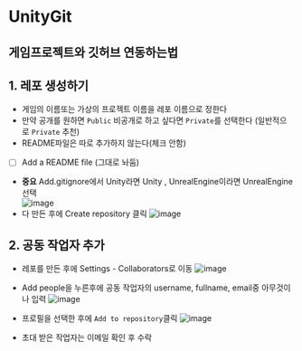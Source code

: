 # UnityGit
## 게임프로젝트와 깃허브 연동하는법

## 1. 레포 생성하기
- 게임의 이름또는 가상의 프로젝트 이름을 레포 이름으로 정한다
- 만약 공개를 원하면 `Public` 비공개로 하고 싶다면 `Private`를 선택한다 (일반적으로 `Private` 추천)
- README파일은 따로 추가하지 않는다(체크 안함)
- [ ] Add a README file (그대로 놔둠) 
- **중요** Add.gitignore에서 Unity라면 Unity , UnrealEngine이라면 UnrealEngine선택<br>
![image](https://github.com/user-attachments/assets/964a85bd-2fc1-4a2f-9171-b83cb041c51e)
- 다 만든 후에 Create repository 클릭
![image](https://github.com/user-attachments/assets/ee88fc4f-3f04-4045-8af5-f0b519d98180)

## 2. 공동 작업자 추가
- 레포를 만든 후에 Settings - Collaborators로 이동
![image](https://github.com/user-attachments/assets/90f9c94d-931b-438e-87d1-bb5fb9049873)
- Add people을 누른후에 공동 작업자의 username, fullname, email중 아무것이나 입력
![image](https://github.com/user-attachments/assets/682aa24e-5522-4835-b0ba-819f5deb4829)
- 프로필을 선택한 후에 `Add to repository`클릭
![image](https://github.com/user-attachments/assets/18ae5c00-e1f1-4497-b6de-d3349ee95f27)


- 초대 받은 작업자는 이메일 확인 후 수락
